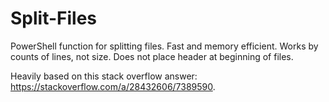 # Split-Files

PowerShell function for splitting files.
Fast and memory efficient.
Works by counts of lines, not size.
Does not place header at beginning of files.

Heavily based on this stack overflow answer: https://stackoverflow.com/a/28432606/7389590.
